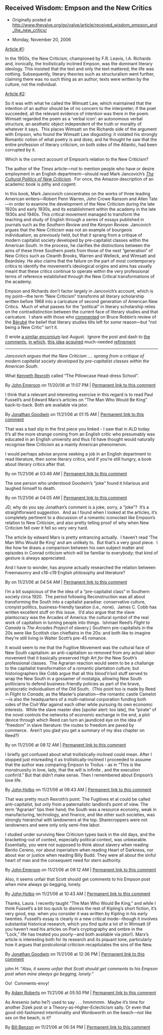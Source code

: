 ## Received Wisdom: Empson and the New Critics

 * Originally posted at http://www.thevalve.org/go/valve/article/received_wisdom_empson_and_the_new_critics/

* Monday, November 20, 2006 

[Article #1](http://www.timesonline.co.uk/newspaper/0,,2774-2454013,00.html):

In the 1950s, the New Criticism, championed by F.R. Leavis, I.A. Richards and, ironically, the troilistically inclined Empson, was the dominant literary ideology. This insisted that the text and only the text mattered; the life was nothing. Subsequently, literary theories such as structuralism went further, claiming there was no such thing as an author; texts were written by the culture, not the individual.

[Article #2](http://www.lrb.co.uk/v28/n22/kerm01_.html):

So it was with what he called the Wimsatt Law, which maintained that the intention of an author should be of no concern to the interpreter; if the poet succeeded, all the relevant evidence of intention was there in the poem. Wimsatt regarded the poem as a ‘verbal icon’: an autonomous verbal structure, an aesthetic object independent of the truth or morality of whatever it says.  This places Wimsatt on the Richards side of the argument with Empson, who found the Wimsatt Law disgusting: it violated his strongly Romantic notion of what poetry is and does; and he thought he saw that the entire profession of literary criticism, on both sides of the Atlantic, had been corrupted by it.

Which is the correct account of Empson’s relation to the New Criticism?  

The author of the _Times_ article—not to mention people who have or desire employment in an English department—should read Mark Jancovich’s [_The Cultural Politics of New Criticism_](http://www.amazon.com/exec/obidos/ASIN/0521034841/diesekoschmar-20).  For once, the Amazon description of an academic book is pithy and cogent:

In this book, Mark Jancovich concentrates on the works of three leading American writers—Robert Penn Warren, John Crowe Ransom and Allen Tate—in order to examine the development of the New Criticism during the late 1920s and early 1930s, and its establishment within the academy in the late 1930s and 1940s. This critical movement managed to transform the teaching and study of English through a series of essays published in journals such as the _Southern Review_ and the _Kenyon Review_. Jancovich argues that the New Criticism was not an example of bourgeois individualism, as previously held, but that it sprang from a critique of modern capitalist society developed by pre-capitalist classes within the American South. In the process, he clarifies the distinctions between the aims of these three Southern poets from those of the next “generation” of New Critics such as Cleanth Brooks, Warren and Welleck, and Wimsatt and Beardsley. He also claims that the failure on the part of most contemporary critics to identify the movement’s ideological origins and aims has usually meant that these critics continue to operate within the very professional terms of reference established through the New Critical transformations of the academy.

Empson and Richards don’t factor largely in Jancovich’s account, which is my point—the term “New Criticism” transforms all literary scholarship written before 1968 into a caricature of second generation of American New Critics.  Much of what passes for the “political” in literary scholarship relies on the contradistinction between the current face of literary studies and that caricature.  I share with those who [commented](http://www.thevalve.org/go/valve/article/bruce_robbins_on_michael_berube/#comments) on Bruce Robbin’s review of the [Bérubé](http://www.michaelberube.com/) the belief that literary studies tilts left for _some_ reason—but “not being a New Critic” isn’t it.

(I wrote [a similar encomium](http://acephalous.typepad.com/acephalous/2006/08/proselytical_gl.html) last August.  Ignore the post and dash to [the comments](http://acephalous.typepad.com/acephalous/2006/08/proselytical_gl.html#comment-21298414), [in which](http://acephalous.typepad.com/acephalous/2006/08/proselytical_gl.html#comment-21299184), [this idea](http://acephalous.typepad.com/acephalous/2006/08/proselytical_gl.html#comment-21307306) [acquired](http://acephalous.typepad.com/acephalous/2006/08/proselytical_gl.html#comment-21319618) much-needed [refinement](http://acephalous.typepad.com/acephalous/2006/08/proselytical_gl.html#comment-21359793)

---

_Jancovich argues that the New Criticism .... sprang from a critique of modern capitalist society developed by pre-capitalist classes within the American South._

What [Kenneth Rexroth](http://www.bopsecrets.org/rexroth/essays/frenchpoetry.htm) called “The Pillowcase Head-dress School”.

By [John Emerson](http://www.idiocentrism.com) on 11/20/06 at 11:07 PM | [Permanent link to this comment](http://www.thevalve.org/go/valve/article/received_wisdom_empson_and_the_new_critics/#13051)
[]()

I think that a relevant and interesting exercise in this regard is to read Paul Fussell’s and Edward Marx’s articles on “The Man Who Would Be King” back-to-back. Both are available via jstor.

By [Jonathan Goodwin](http://jgoodwin.net) on 11/21/06 at 01:15 AM | [Permanent link to this comment](http://www.thevalve.org/go/valve/article/received_wisdom_empson_and_the_new_critics/#13055)
[]()

That was a bad slip in the first piece you linked - I saw that in ALD today.  It’s all the more strange coming from an English critic who presumably was educated in an English university and thus I’d have thought would naturally recognise New Criticism as a mainly American phenomenon.  

I would perhaps advise anyone seeking a job in an English department to read literature, then some literary critics, and if you’re still hungry, a book about literary critics after that.

By  on 11/21/06 at 03:46 AM | [Permanent link to this comment](http://www.thevalve.org/go/valve/article/received_wisdom_empson_and_the_new_critics/#13056)
[]()

The one person who understood Goodwin’s “joke” found it hilarious and laughed himself to death.

By  on 11/21/06 at 04:05 AM | [Permanent link to this comment](http://www.thevalve.org/go/valve/article/received_wisdom_empson_and_the_new_critics/#13057)
[]()

JD, why do you say Jonathan’s comment is a joke, sorry, a “joke”?  It’s a straightforward suggestion.  And as I found when I looked at the articles, it’s completely pertinent to a discussion of a romantic iconoclast like Empson’s relation to New Criticism,  and also pretty telling proof of why when New Criticism fell over it fell so very very hard.  

The article by edward Marx is pretty entrancing actually.  I haven’t read ‘The Man Who Would Be King’ and am unlikely to.  But that’s a very good  piece.  I like how he draws a comparison between his own subject matter and episodes in Conrad criticism which will be familiar to everybody; that kind of gesture is always appreciated.  

And I have to wonder, has anyone actually researched the relation between Freemasonry and c18-c19 English philosophy and literature?

By  on 11/21/06 at 04:54 AM | [Permanent link to this comment](http://www.thevalve.org/go/valve/article/received_wisdom_empson_and_the_new_critics/#13058)
[]()

I’m a bit suspicious of the the idea of a “pre-capitalist class” in Southern society circa 1920.  The period following Reconstruction was all about transforming the South into a capitalist paradise: conservative culture, cronyist politics, business-friendly taxation (i.e., none).  James C. Cobb has written excellent stuff on this issue.  (I’d also argue that the slave plantocracy was the Arcades of America: the cultural symbol of the real work of capitalism in turning people into things.  Ishmael Reed’s *Flight to Canada* is *The Arcades Project* of slavery.)  Southern pre-capitalists in the 20s were like Scottish clan chieftains in the  20s: and both like to imagine they’re still living in Walter Scott’s pre-45 romance. 

It would seem to me that the Fugitive Movement was the cultural face of New South capitalism: an anti-capitalism so removed from any actual labor movement that it basically preserved High Art *for* the New South’s professional classes.  The Agrarian reaction would seem to be a challange to the capitalist transformation of a romantic plantation culture; but historiographers like Cobb argue that all this blood’n’soil stuff served to wrap the New South in a gossamer of nostalgia, allowing New South politicians to defend business-friendly policies as part of the brave, aristocratic individualism of the Old South.  (This point too is made by Reed in *Flight to Canada*, as the Master’s planation—the romantic castle Camelot—is also the headquarters of a multi-national corporation funding both sides of the Civil War against each other while pursuing its own economic interests.  While the slave master dies [spoiler alert: too late], the “pirate” of the novel controls the networks of economic exchange in the end, a plot device through which Reed can turn an jaundiced eye on the idea of “freedom” in slave literature: the routes to freedom are paved by commerce.  Aren’t you glad you get a summary of my diss chapter on Reed?)

By  on 11/21/06 at 08:12 AM | [Permanent link to this comment](http://www.thevalve.org/go/valve/article/received_wisdom_empson_and_the_new_critics/#13061)
[]()

I briefly got confused about what troilistically-inclined could mean. After I stopped just misreading it as trollistically-inclined I proceeded to assume that the author was comparing Empson to Troilus - as in “This is the monstruosity in love, lady, that the will is infinite , and the execution confin’d.” But that didn’t make sense. Then I remembered about Empson’s love life.

By [John Holbo](http://examinedlife.typepad.com/johnbelle/) on 11/21/06 at 08:43 AM | [Permanent link to this comment](http://www.thevalve.org/go/valve/article/received_wisdom_empson_and_the_new_critics/#13062)
[]()

That was pretty much Rexroth’s point. The Fugitives et al could be called anti-capitalist, but only from a paternalistic landlord’s point of view. The term “Agrarian” tips their hand; the South was a resource economy, weak in manufacturing, technology, and finance, and like other such societies, was strongly hierarchal with landowners at the top. Sharecroppers were not landowners and were only only semi-free labor. 

I studied under surviving New Criticism types back in the old days, and the bracketing-out of context, especially political context, was unbearable. Essentially, you were not supposed to think about slavery when reading Benito Cereno, nor about inperialism when reading Heart of Darkness, nor about war or justice when reading Billy Budd. They were all about the sinful heart of man and the consequent need for stern  authority.

By [John Emerson](http://www.idiocentrism.com) on 11/21/06 at 09:12 AM | [Permanent link to this comment](http://www.thevalve.org/go/valve/article/received_wisdom_empson_and_the_new_critics/#13063)
[]()

Also, it seems unfair that Scott should get comments to his Empson post when mine always go begging, lonely.

By [John Holbo](http://examinedlife.typepad.com/johnbelle/) on 11/21/06 at 10:43 AM | [Permanent link to this comment](http://www.thevalve.org/go/valve/article/received_wisdom_empson_and_the_new_critics/#13066)
[]()

Thanks, Laura. I recently taught “The Man Who Would Be King,” and while I think Fussell’s a bit too quick to dismiss the rest of Kipling’s short fiction, it’s very good, esp. when you consider it was written by Kipling in his early twenties. Fussell’s essay is clearly in a new critical mode--though it involves substantial historical research, which you find quite a lot of in Wimsatt (if you haven’t read his articles on Poe’s cryptography and ombre in the “Lock,” life has treated you poorly--and both available via jstor!). Marx’s article is interesting both for its research and its piquant tone, particularly how it argues that postcolonial criticism recapitulates the sins of the New.

By [Jonathan Goodwin](http://jgoodwin.net) on 11/21/06 at 12:36 PM | [Permanent link to this comment](http://www.thevalve.org/go/valve/article/received_wisdom_empson_and_the_new_critics/#13071)
[]()

john H: “_Also, it seems unfair that Scott should get comments to his Empson post when mine always go begging, lonely._“

Oo!  Comments-envy!

By [Adam Roberts](http://adamroberts.com) on 11/21/06 at 05:50 PM | [Permanent link to this comment](http://www.thevalve.org/go/valve/article/received_wisdom_empson_and_the_new_critics/#13074)
[]()

As Aresenio (who he?) used to say . . . hmmmmm.  Maybe it’s time for another Zizek post or a Theory-as-Higher-Eclecticism sally. Or even that good old-fashioned intentionality and Wordsworth on the beach—not like sex on the beach, is it?

By [Bill Benzon](http://new-savanna.blogspot.com/) on 11/21/06 at 06:34 PM | [Permanent link to this comment](http://www.thevalve.org/go/valve/article/received_wisdom_empson_and_the_new_critics/#13075)

